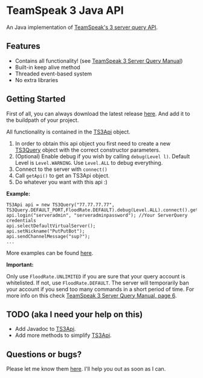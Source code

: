 TeamSpeak 3 Java API
====================

An Java implementation of [TeamSpeak's 3 server query API](http://media.teamspeak.com/ts3_literature/TeamSpeak%203%20Server%20Query%20Manual.pdf).


## Features

- Contains all functionality! (see [TeamSpeak 3 Server Query Manual](http://media.teamspeak.com/ts3_literature/TeamSpeak%203%20Server%20Query%20Manual.pdf))
- Built-in keep alive method
- Threaded event-based system
- No extra libraries

## Getting Started

First of all, you can always download the latest release [here](../../releases/latest). And add it to the buildpath of your project.

All functionality is contained in the [TS3Api](src/com/github/theholywaffle/teamspeak3/TS3Api.java) object.

1. In order to obtain this api object you first need to create a new [TS3Query](src/com/github/theholywaffle/teamspeak3/TS3Query.java) object with the correct constructor parameters.
2. (Optional) Enable debug if you wish by calling `debug(Level l)`. Default Level is `Level.WARNING`. Use `Level.ALL` to debug everything.
3. Connect to the server with `connect()`
4. Call `getApi()` to get an TS3Api object.
5. Do whatever you want with this api :)

**Example:**

    TS3Api api = new TS3Query("77.77.77.77", TS3Query.DEFAULT_PORT,FloodRate.DEFAULT).debug(Level.ALL).connect().getApi();
    api.login("serveradmin", "serveradminpassword"); //Your ServerQuery credentials
    api.selectDefaultVirtualServer();
    api.setNickname("PutPutBot");
    api.sendChannelMessage("sup?");
    ...
    
More examples can be found [here](src/com/github/theholywaffle/teamspeak3/example).
    
**Important:**

Only use `FloodRate.UNLIMITED` if you are sure that your query account is whitelisted. If not, use `FloodRate.DEFAULT`. The server will temporarily ban your account if you send too many commands in a short period of time. For more info on this check [TeamSpeak 3 Server Query Manual, page 6](http://media.teamspeak.com/ts3_literature/TeamSpeak%203%20Server%20Query%20Manual.pdf).

## TODO (aka I need your help on this)

* Add Javadoc to [TS3Api](src/com/github/theholywaffle/teamspeak3/TS3Api.java).
* Add more methods to simplify [TS3Api](src/com/github/theholywaffle/teamspeak3/TS3Api.java).

## Questions or bugs?

Please let me know them [here](../../issues). I'll help you out as soon as I can.